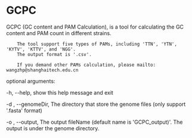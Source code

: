 # GCPC

GCPC (GC content and PAM Calculation), is a tool for calculating the GC content and PAM count in different strains.

        The tool support five types of PAMs, including 'TTN', 'YTN', 'KYTV', 'KTTV', and 'NGG'.
        The output format is '.csv'.

        If you demand other PAMs calculation, please mailto: wangzhp@shanghaitech.edu.cn

optional arguments:

-h, --help,         show this help message and exit

-d , --genomeDir,   The directory that store the genome files (only support '.fasta' format)

-o , --output,      The output fileName (default name is 'GCPC_output)'. The output is under the genome directory.
